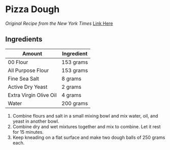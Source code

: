 # Pizza Dough

_Original Recipe from the New York Times_ [Link Here](https://cooking.nytimes.com/recipes/1016230-robertas-pizza-dough?gclid=CjwKCAiAi4fwBRBxEiwAEO8_HklrBQs9ebm5jKDscJjoaLoKuPgli-Wcafn2X3BwRkYFftYWrfBv8RoCn2QQAvD_BwE&gclsrc=aw.ds)

## Ingredients

| Amount                 | Ingredient |
| ---------------------- | ---------- |
| 00 Flour               | 153 grams  |
| All Purpose Flour      | 153 grams  |
| Fine Sea Salt          | 8 grams    |
| Active Dry Yeast       | 2 grams    |
| Extra Virgin Olive Oil | 4 grams    |
| Water                  | 200 grams  |

1. Combine flours and salt in a small mixing bowl and mix water, oil, and yeast in another bowl.
2. Combine dry and wet mixtures together and mix to combine. Let it rest for 15 minutes.
3. Keep kneading on a flat surface and make two dough balls of 250 grams each.
